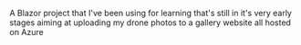 A Blazor project that I've been using for learning that's still in it's very early stages aiming at uploading my drone photos to a gallery website all hosted on Azure